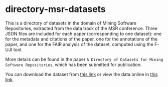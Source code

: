 # directory-msr-datasets
This is a directory of datasets in the domain of Mining Software Repositories,
extracted from the data track of the MSR conference. Three JSON files are included
for each paper (corresponding to one dataset): one for the metadata and citations
of the paper, one for the annotations of the paper, and one for the FAIR analysis
of the dataset, computed using the F-UJI tool.

More details can be found in the paper `A Directory of Datasets for Mining Software Repositories`,
which has been submitted for publication.

You can download the dataset from [this link](https://github.com/AuthEceSoftEng/directory-msr-datasets/raw/refs/heads/main/_data/directory.zip) or view the data online in [this link](https://AuthEceSoftEng.github.io/directory-msr-datasets/).
